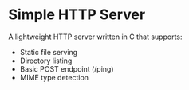# Simple HTTP Server

A lightweight HTTP server written in C that supports:
- Static file serving
- Directory listing
- Basic POST endpoint (/ping)
- MIME type detection